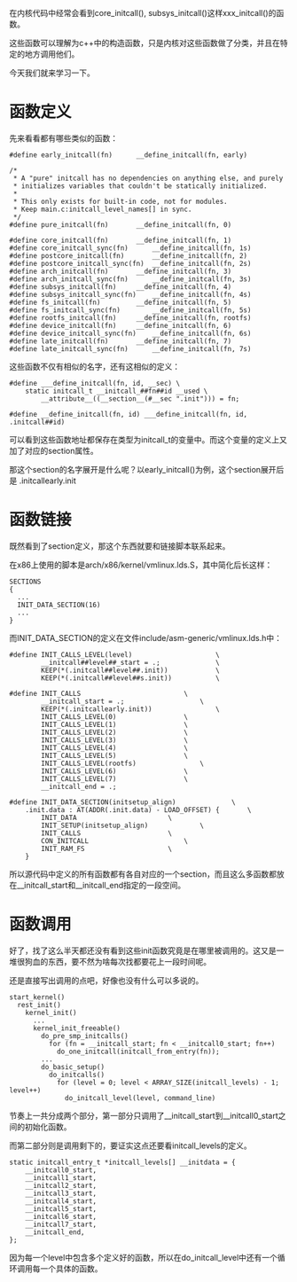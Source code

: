 
在内核代码中经常会看到core_initcall(), subsys_initcall()这样xxx_initcall()的函数。

这些函数可以理解为c++中的构造函数，只是内核对这些函数做了分类，并且在特定的地方调用他们。

今天我们就来学习一下。

# 函数定义

先来看看都有哪些类似的函数：

```
#define early_initcall(fn)		__define_initcall(fn, early)

/*
 * A "pure" initcall has no dependencies on anything else, and purely
 * initializes variables that couldn't be statically initialized.
 *
 * This only exists for built-in code, not for modules.
 * Keep main.c:initcall_level_names[] in sync.
 */
#define pure_initcall(fn)		__define_initcall(fn, 0)

#define core_initcall(fn)		__define_initcall(fn, 1)
#define core_initcall_sync(fn)		__define_initcall(fn, 1s)
#define postcore_initcall(fn)		__define_initcall(fn, 2)
#define postcore_initcall_sync(fn)	__define_initcall(fn, 2s)
#define arch_initcall(fn)		__define_initcall(fn, 3)
#define arch_initcall_sync(fn)		__define_initcall(fn, 3s)
#define subsys_initcall(fn)		__define_initcall(fn, 4)
#define subsys_initcall_sync(fn)	__define_initcall(fn, 4s)
#define fs_initcall(fn)			__define_initcall(fn, 5)
#define fs_initcall_sync(fn)		__define_initcall(fn, 5s)
#define rootfs_initcall(fn)		__define_initcall(fn, rootfs)
#define device_initcall(fn)		__define_initcall(fn, 6)
#define device_initcall_sync(fn)	__define_initcall(fn, 6s)
#define late_initcall(fn)		__define_initcall(fn, 7)
#define late_initcall_sync(fn)		__define_initcall(fn, 7s)
```

这些函数不仅有相似的名字，还有这相似的定义：

```
#define ___define_initcall(fn, id, __sec) \
	static initcall_t __initcall_##fn##id __used \
		__attribute__((__section__(#__sec ".init"))) = fn;

#define __define_initcall(fn, id) ___define_initcall(fn, id, .initcall##id)
```

可以看到这些函数地址都保存在类型为initcall_t的变量中。而这个变量的定义上又加了对应的section属性。

那这个section的名字展开是什么呢？以early_initcall()为例，这个section展开后是 .initcallearly.init

# 函数链接

既然看到了section定义，那这个东西就要和链接脚本联系起来。

在x86上使用的脚本是arch/x86/kernel/vmlinux.lds.S，其中简化后长这样：

```
SECTIONS
{
  ...
  INIT_DATA_SECTION(16)
  ...
}
```

而INIT_DATA_SECTION的定义在文件include/asm-generic/vmlinux.lds.h中：

```
#define INIT_CALLS_LEVEL(level)						\
		__initcall##level##_start = .;				\
		KEEP(*(.initcall##level##.init))			\
		KEEP(*(.initcall##level##s.init))			\

#define INIT_CALLS							\
		__initcall_start = .;					\
		KEEP(*(.initcallearly.init))				\
		INIT_CALLS_LEVEL(0)					\
		INIT_CALLS_LEVEL(1)					\
		INIT_CALLS_LEVEL(2)					\
		INIT_CALLS_LEVEL(3)					\
		INIT_CALLS_LEVEL(4)					\
		INIT_CALLS_LEVEL(5)					\
		INIT_CALLS_LEVEL(rootfs)				\
		INIT_CALLS_LEVEL(6)					\
		INIT_CALLS_LEVEL(7)					\
		__initcall_end = .;

#define INIT_DATA_SECTION(initsetup_align)				\
	.init.data : AT(ADDR(.init.data) - LOAD_OFFSET) {		\
		INIT_DATA						\
		INIT_SETUP(initsetup_align)				\
		INIT_CALLS						\
		CON_INITCALL						\
		INIT_RAM_FS						\
	}
```

所以源代码中定义的所有函数都有各自对应的一个section，而且这么多函数都放在__initcall_start和__initcall_end指定的一段空间。

# 函数调用

好了，找了这么半天都还没有看到这些init函数究竟是在哪里被调用的。这又是一堆很狗血的东西，要不然为啥每次找都要花上一段时间呢。

还是直接写出调用的点吧，好像也没有什么可以多说的。

```
start_kernel()
  rest_init()
    kernel_init()
      ...
      kernel_init_freeable()
        do_pre_smp_initcalls()
          for (fn = __initcall_start; fn < __initcall0_start; fn++)
            do_one_initcall(initcall_from_entry(fn));
        ...
        do_basic_setup()
          do_initcalls()
            for (level = 0; level < ARRAY_SIZE(initcall_levels) - 1; level++)
              do_initcall_level(level, command_line)
```

节奏上一共分成两个部分，第一部分只调用了__initcall_start到__initcall0_start之间的初始化函数。

而第二部分则是调用剩下的，要证实这点还要看initcall_levels的定义。

```
static initcall_entry_t *initcall_levels[] __initdata = {
	__initcall0_start,
	__initcall1_start,
	__initcall2_start,
	__initcall3_start,
	__initcall4_start,
	__initcall5_start,
	__initcall6_start,
	__initcall7_start,
	__initcall_end,
};
```

因为每一个level中包含多个定义好的函数，所以在do_initcall_level中还有一个循环调用每一个具体的函数。
